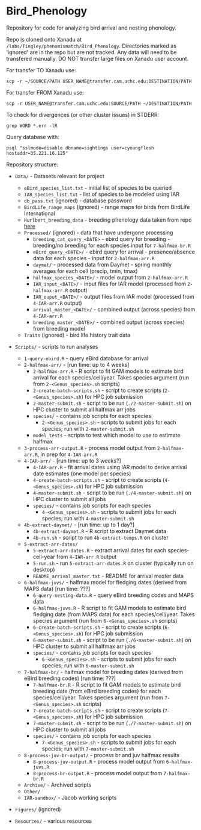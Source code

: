 # Bird_Phenology

Repository for code for analyzing bird arrival and nesting phenology.

Repo is cloned onto Xanadu at `/labs/Tingley/phenomismatch/Bird_Phenology`. Directories marked as 'ignored' are in the repo but are not tracked. Any data will need to be transfered manually. DO NOT transfer large files on Xanadu user account. 

For transfer TO Xanadu use:

`scp -r ~/SOURCE/PATH USER_NAME@transfer.cam.uchc.edu:DESTINATION/PATH`

For transfer FROM Xanadu use:

`scp -r USER_NAME@transfer.cam.uchc.edu:SOURCE/PATH ~/DESTINATION/PATH`

To check for divergences (or other cluster issues) in STDERR:

`grep WORD *.err -lR`

Query database with:

`psql "sslmode=disable dbname=sightings user=cyoungflesh hostaddr=35.221.16.125"`

Repository structure:

* `Data/` - Datasets relevant for project
  * `eBird_species_list.txt` - initial list of species to be queried
  * `IAR_species_list.txt` - list of species to be modeled using IAR
  * `db_pass.txt` (ignored) - database password
  * `BirdLife_range_maps` (ignored) - range maps for birds from BirdLife International
  * `Hurlbert_breeding_data` - breeding phenology data taken from repo [here](https://github.com/hurlbertlab/bird-repro-times)
  * `Processed/` (ignored) - data that have undergone processing
    * `breeding_cat_query_<DATE>` - ebird query for breeding - breeding/no breeding for each species input for `7-halfmax-br.R`
    * `eBird_query_<DATE>/` - ebird query for arrival - presence/absence data for each species - input for `2-halfmax-arr.R`
    * `daymet/` - processed data from Daymet - spring monthly averages for each cell (precip, tmin, tmax)
    * `halfmax_species_<DATE>/` - model output from `2-halfmax-arr.R`
    * `IAR_input_<DATE>/` - input files for IAR model (processed from `2-halfmax-arr.R` output)
    * `IAR_ouput_<DATE>/` - output files from IAR model (processed from `4-IAR-arr.R` output)
    * `arrival_master_<DATE>/` - combined output (across species) from `4-IAR-arr.R`
    * `breeding_master_<DATE>/` - combined output (across species) from breeding model
  * `Traits` (ignored) - bird life history trait data
  
* `Scripts/` - scripts to run analyses
  * `1-query-ebird.R` - query eBird database for arrival
  * `2-halfmax-arr/` - [run time: up to 4 weeks]
    * `2-halfmax-arr.R` - R script to fit GAM models to estimate bird arrival for each species/cell/year. Takes species argument (run from `2-<Genus_species>.sh` scripts)
    * `2-create-batch-scripts.sh` - script to create scripts (`2-<Genus_species>.sh`) for HPC job submission
    * `2-master-submit.sh` - script to be run (`./2-master-submit.sh`) on HPC cluster to submit all halfmax arr jobs
    * `species/` - contains job scripts for each species
      * `2-<Genus_species>.sh` - scripts to submit jobs for each species; run with `2-master-submit.sh`
    * `model_tests` - scripts to test which model to use to estimate halfmax
  * `3-process-arr-output.R` - process model output from `2-halfmax-arr.R`, in prep for `4-IAR-arr.R`
  * `4-IAR-arr/` - [run time: up to 3 weeks?]
      * `4-IAR-arr.R` - fit arrival dates using IAR model to derive arrival date estimates (one model per species)
      * `4-create-batch-scripts.sh` - script to create scripts (`4-<Genus_species>.sh`) for HPC job submission 
      * `4-master-submit.sh` - script to be run (`./4-master-submit.sh`) on HPC cluster to submit all jobs
      * `species/` - contains job scripts for each species
        * `4-<Genus_species>.sh` - scripts to submit jobs for each species; run with `4-master-submit.sh`
  * `4b-extract-daymet/` - [run time: up to 1 day?]
    * `4b-extract-daymet.R` - R script to extract Daymet data
    * `4b-run.sh` - script to run `4b-extract-temps.R` on cluster
  * `5-extract-arr-dates/`
    * `5-extract-arr-dates.R` - extract arrival dates for each species-cell-year from `4-IAR-arr.R` output
    * `5-run.sh` - run `5-extract-arr-dates.R` on cluster (typically run on desktop)
    * `README_arrival_master.txt` - README for arrival master data
  * `6-halfmax-juvs/` - halfmax model for fledging dates (derived from MAPS data) [run time: ???]
    * `6-query-nesting-data.R` - query eBird breeding codes and MAPS data
    * `6-halfmax-juvs.R` - R script to fit GAM models to estimate bird fledging date (from MAPS data) for each species/cell/year. Takes species argument (run from `6-<Genus_species>.sh` scripts)
    * `6-create-batch-scripts.sh` - script to create scripts (`6-<Genus_species>.sh`) for HPC job submission
    * `6-master-submit.sh` - script to be run (`./6-master-submit.sh`) on HPC cluster to submit all halfmax arr jobs
    * `species/` - contains job scripts for each species
      * `6-<Genus_species>.sh` - scripts to submit jobs for each species; run with `6-master-submit.sh`
  * `7-halfmax-br/` - halfmax model for breeding dates (derived from eBird breeding codes) [run time: ???]
      * `7-halfmax-br.R` - R script to fit GAM models to estimate bird breeding date (from eBird breeding codes) for each species/cell/year. Takes species argument (run from `7-<Genus_species>.sh` scripts)
      * `7-create-batch-scripts.sh` - script to create scripts (`7-<Genus_species>.sh`) for HPC job submission
      * `7-master-submit.sh` - script to be run (`./7-master-submit.sh`) on HPC cluster to submit all jobs
      * `species/` - contains job scripts for each species
        * `7-<Genus_species>.sh` - scripts to submit jobs for each species; run with `7-master-submit.sh`
  * `8-process-juv-br-output/` - process br and juv halfmax results
    * `8-process-juv-output.R` - process model output from `6-halfmax-juvs.R`
    * `8-process-br-output.R` - process model output from `7-halfmax-br.R`
  * `Archive/` - Archived scripts
  * `Other/`
  * `IAR-sandbox/` - Jacob working scripts

* `Figures/` (ignored)

* `Resources/` - various resources
